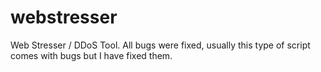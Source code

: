 # webstresser
Web Stresser / DDoS Tool. All bugs were fixed, usually this type of script comes with bugs but I have fixed them.

